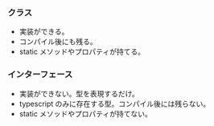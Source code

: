 ### クラス

-   実装ができる。
-   コンパイル後にも残る。
-   static メソッドやプロパティが持てる。

### インターフェース

-   実装ができない。型を表現するだけ。
-   typescript のみに存在する型。コンパイル後には残らない。
-   static メソッドやプロパティが持てない。
